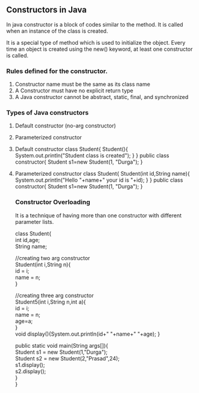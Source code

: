 ## Constructors in Java
In java constructor is a block of codes similar to the method. It is called when an instance of the class is created.

It is a special type of method which is used to initialize the object. Every time an object is created using the new() keyword, at least one constructor is called.

### Rules defined for the constructor.

1. Constructor name must be the same as its class name
2. A Constructor must have no explicit return type
3. A Java constructor cannot be abstract, static, final, and synchronized

### Types of Java constructors

1. Default constructor (no-arg constructor)
2. Parameterized constructor

1. Default constructor
   class Student{
      Student(){
          System.out.println("Student class is created");
       }
    }
   public class constructor{
      Student s1=new Student(1, "Durga");
   }
   
2. Parameterized constructor
   class Student{
      Student(int id,String name){
          System.out.println("Hello "+name+" your id is "+id);
       }
    }
   public class constructor{
      Student s1=new Student(1, "Durga");
   }

   ### Constructor Overloading
   It is a technique of having more than one constructor with different parameter lists.
   
   class Student{  
      int id,age;  
      String name;  

      //creating two arg constructor  
      Student(int i,String n){  
        id = i;  
        name = n;  
      }
   
      //creating three arg constructor  
      Student5(int i,String n,int a){  
        id = i;  
        name = n;  
        age=a;  
      }  
    void display(){System.out.println(id+" "+name+" "+age);
   }  
   
    public static void main(String args[]){  
    Student s1 = new Student(1,"Durga");  
    Student s2 = new Student(2,"Prasad",24);  
    s1.display();  
    s2.display();  
   }  
}  
   
